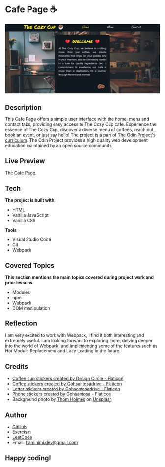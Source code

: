 # Cafe Page ☕
![Screenshot of the Cafe Page.](/screenshot.png)
## Description
This Cafe Page offers a simple user interface with the home, menu and contact tabs, providing easy access to The Cozy Cup cafe. Experience the essence of The Cozy Cup, discover a diverse menu of coffees, reach out, book an event, or just say hello! The project is a part of [The Odin Project](https://www.theodinproject.com/dashboard)'s [curriculum](https://www.theodinproject.com/lessons/node-path-javascript-restaurant-page). The Odin Project provides a high quality web development education maintained by an open source community.
## Live Preview
The [Cafe Page](https://haminimi.github.io/cafe-page/).
## Tech
**The project is built with:**
- HTML
- Vanilla JavaScript
- Vanilla CSS

**Tools**
- Visual Studio Code
- Git
- Webpack
## Covered Topics
**This section mentions the main topics covered during project work and prior lessons**
- Modules
- npm
- Webpack
- DOM manipulation
## Reflection
I am very excited to work with Webpack, I find it both interesting and extremely useful. I am looking forward to exploring more, delving deeper into the world of Webpack, and implementing some of the features such as Hot Module Replacement and Lazy Loading in the future.
<!-- Dynamically generating... -->
## Credits
- [Coffee cup stickers created by Design Circle - Flaticon](https://www.flaticon.com/free-stickers/coffee-cup)
- [Coffee stickers created by Gohsantosadrive - Flaticon](https://www.flaticon.com/free-stickers/coffee)
- [Letter stickers created by Gohsantosadrive - Flaticon](https://www.flaticon.com/free-stickers/letter)
- [Phone stickers created by Gohsantosa - Flaticon](https://www.flaticon.com/free-stickers/phone)
- Background photo by [Thom Holmes](https://unsplash.com/@thomholmes?utm_content=creditCopyText&utm_medium=referral&utm_source=unsplash) on [Unsplash](https://unsplash.com/photos/brown-wooden-dining-table-inside-room-RqASow2Y6Os?utm_content=creditCopyText&utm_medium=referral&utm_source=unsplash)
## Author
- [GitHub](https://github.com/Haminimi)
- [Exercism](https://exercism.org/profiles/Haminimi)
- [LeetCode](https://leetcode.com/Haminimi/)
- Email: haminimi.dev@gmail.com
## Happy coding!